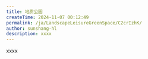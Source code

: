 ```yaml
---
title: 地质公园
createTime: 2024-11-07 00:12:49
permalink: /ja/LandscapeLeisureGreenSpace/C2crIzhK/
author: sunshang-hl
description: xxxx
---
```


xxxx